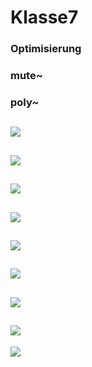 # Klasse7

### Optimisierung

### mute~


### poly~



![](Klasse7/1.png)
---
![](Klasse7/2.png)
---
![](Klasse7/3.png)
---
![](Klasse7/2.png)
---
![](Klasse7/5.png)
---
![](Klasse7/6.png)
---
![](Klasse7/7.png)
---
![](Klasse7/8.png)
---
![](Klasse7/9.png)
